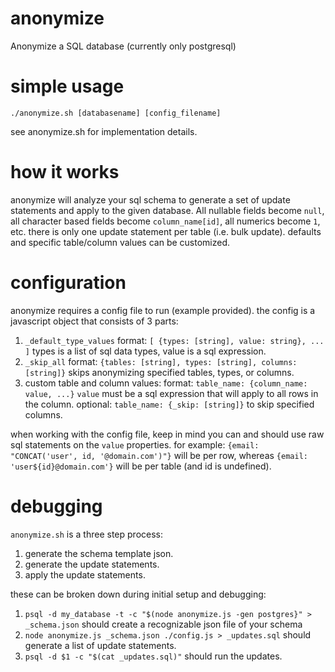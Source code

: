 # anonymize

Anonymize a SQL database (currently only postgresql)

# simple usage

`./anonymize.sh [databasename] [config_filename]`

see anonymize.sh for implementation details.

# how it works

anonymize will analyze your sql schema to generate a set of update statements and apply to the given database. All nullable fields become `null`, all character based fields become `column_name[id]`, all numerics become `1`, etc. there is only one update statement per table (i.e. bulk update). defaults and specific table/column values can be customized.

# configuration

anonymize requires a config file to run (example provided).
the config is a javascript object that consists of 3 parts:

1.  `_default_type_values`
    format: `[ {types: [string], value: string}, ... ]`
    types is a list of sql data types, value is a sql expression.
2.  `_skip_all`
    format: `{tables: [string], types: [string], columns: [string]}`
    skips anonymizing specified tables, types, or columns.
3.  custom table and column values:
    format: `table_name: {column_name: value, ...}`
    `value` must be a sql expression that will apply to all rows in the column.
    optional: `table_name: {_skip: [string]}` to skip specified columns.

when working with the config file, keep in mind you can and should use raw sql statements on the `value` properties. for example:
`{email: "CONCAT('user', id, '@domain.com')"}` will be per row, whereas `{email: 'user${id}@domain.com'}` will be per table (and id is undefined).

# debugging

`anonymize.sh` is a three step process:

1.  generate the schema template json.
2.  generate the update statements.
3.  apply the update statements.

these can be broken down during initial setup and debugging:

1.  `psql -d my_database -t -c "$(node anonymize.js -gen postgres}" > _schema.json` should create a recognizable json file of your schema
2.  `node anonymize.js _schema.json ./config.js > _updates.sql` should generate a list of update statements.
3.  `psql -d $1 -c "$(cat _updates.sql)"` should run the updates.
